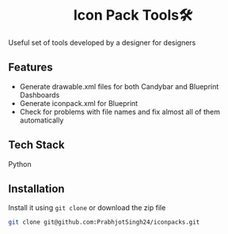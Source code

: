 <h1 align="center">Icon Pack Tools🛠️</h1>

Useful set of tools developed by a designer for designers

## Features

- Generate drawable.xml files for both Candybar and Blueprint Dashboards
- Generate iconpack.xml for Blueprint
- Check for problems with file names and fix almost all of them automatically

## Tech Stack

Python

## Installation

Install it using `git clone` or download the zip file

```bash
git clone git@github.com:PrabhjotSingh24/iconpacks.git
```
